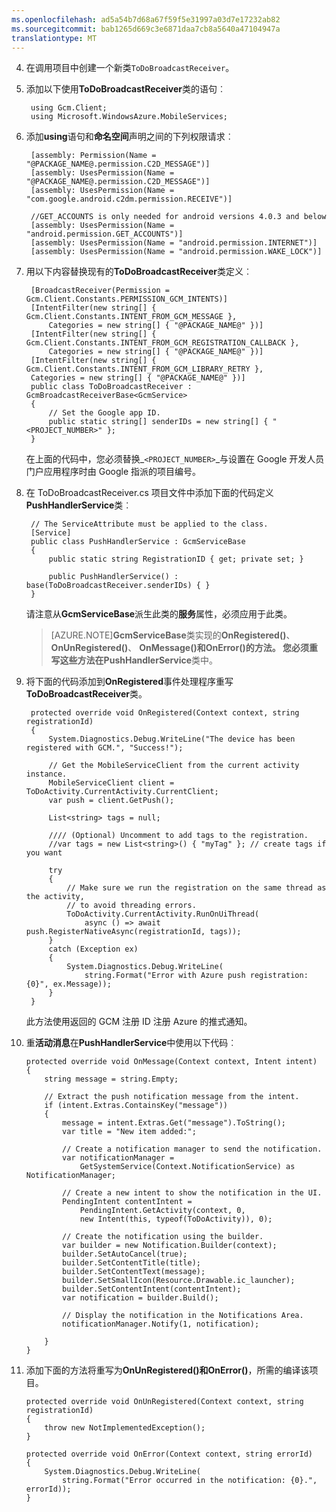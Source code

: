```yaml
---
ms.openlocfilehash: ad5a54b7d68a67f59f5e31997a03d7e17232ab82
ms.sourcegitcommit: bab1265d669c3e6871daa7cb8a5640a47104947a
translationtype: MT
---
```


4. 在调用项目中创建一个新类`ToDoBroadcastReceiver`。

5. 添加以下使用**ToDoBroadcastReceiver**类的语句︰

        using Gcm.Client;
        using Microsoft.WindowsAzure.MobileServices;

6. 添加**using**语句和**命名空间**声明之间的下列权限请求︰

        [assembly: Permission(Name = "@PACKAGE_NAME@.permission.C2D_MESSAGE")]
        [assembly: UsesPermission(Name = "@PACKAGE_NAME@.permission.C2D_MESSAGE")]
        [assembly: UsesPermission(Name = "com.google.android.c2dm.permission.RECEIVE")]

        //GET_ACCOUNTS is only needed for android versions 4.0.3 and below
        [assembly: UsesPermission(Name = "android.permission.GET_ACCOUNTS")]
        [assembly: UsesPermission(Name = "android.permission.INTERNET")]
        [assembly: UsesPermission(Name = "android.permission.WAKE_LOCK")]

7. 用以下内容替换现有的**ToDoBroadcastReceiver**类定义︰
 
        [BroadcastReceiver(Permission = Gcm.Client.Constants.PERMISSION_GCM_INTENTS)]
        [IntentFilter(new string[] { Gcm.Client.Constants.INTENT_FROM_GCM_MESSAGE }, 
            Categories = new string[] { "@PACKAGE_NAME@" })]
        [IntentFilter(new string[] { Gcm.Client.Constants.INTENT_FROM_GCM_REGISTRATION_CALLBACK }, 
            Categories = new string[] { "@PACKAGE_NAME@" })]
        [IntentFilter(new string[] { Gcm.Client.Constants.INTENT_FROM_GCM_LIBRARY_RETRY }, 
        Categories = new string[] { "@PACKAGE_NAME@" })]
        public class ToDoBroadcastReceiver : GcmBroadcastReceiverBase<GcmService>
        {
            // Set the Google app ID.
            public static string[] senderIDs = new string[] { "<PROJECT_NUMBER>" };
        }

    在上面的代码中，您必须替换_`<PROJECT_NUMBER>`_与设置在 Google 开发人员门户应用程序时由 Google 指派的项目编号。 

8. 在 ToDoBroadcastReceiver.cs 项目文件中添加下面的代码定义**PushHandlerService**类︰
 
        // The ServiceAttribute must be applied to the class.
        [Service] 
        public class PushHandlerService : GcmServiceBase
        {
            public static string RegistrationID { get; private set; }
 
            public PushHandlerService() : base(ToDoBroadcastReceiver.senderIDs) { }
        }

    请注意从**GcmServiceBase**派生此类的**服务**属性，必须应用于此类。

    >[AZURE.NOTE]**GcmServiceBase**类实现的**OnRegistered()**、 **OnUnRegistered()**、 **OnMessage()**和**OnError()**的方法。 您必须重写这些方法在**PushHandlerService**类中。

5. 将下面的代码添加到**OnRegistered**事件处理程序重写**ToDoBroadcastReceiver**类。 

        protected override void OnRegistered(Context context, string registrationId)
        {
            System.Diagnostics.Debug.WriteLine("The device has been registered with GCM.", "Success!");
            
            // Get the MobileServiceClient from the current activity instance.
            MobileServiceClient client = ToDoActivity.CurrentActivity.CurrentClient;           
            var push = client.GetPush();

            List<string> tags = null;

            //// (Optional) Uncomment to add tags to the registration.
            //var tags = new List<string>() { "myTag" }; // create tags if you want

            try
            {
                // Make sure we run the registration on the same thread as the activity, 
                // to avoid threading errors.
                ToDoActivity.CurrentActivity.RunOnUiThread(
                    async () => await push.RegisterNativeAsync(registrationId, tags));
            }
            catch (Exception ex)
            {
                System.Diagnostics.Debug.WriteLine(
                    string.Format("Error with Azure push registration: {0}", ex.Message));                
            }
        }

    此方法使用返回的 GCM 注册 ID 注册 Azure 的推式通知。

10. 重**活动消息**在**PushHandlerService**中使用以下代码︰

        protected override void OnMessage(Context context, Intent intent)
        {          
            string message = string.Empty;

            // Extract the push notification message from the intent.
            if (intent.Extras.ContainsKey("message"))
            {
                message = intent.Extras.Get("message").ToString();
                var title = "New item added:";

                // Create a notification manager to send the notification.
                var notificationManager = 
                    GetSystemService(Context.NotificationService) as NotificationManager;

                // Create a new intent to show the notification in the UI. 
                PendingIntent contentIntent = 
                    PendingIntent.GetActivity(context, 0, 
                    new Intent(this, typeof(ToDoActivity)), 0);           

                // Create the notification using the builder.
                var builder = new Notification.Builder(context);
                builder.SetAutoCancel(true);
                builder.SetContentTitle(title);
                builder.SetContentText(message);
                builder.SetSmallIcon(Resource.Drawable.ic_launcher);
                builder.SetContentIntent(contentIntent);
                var notification = builder.Build();

                // Display the notification in the Notifications Area.
                notificationManager.Notify(1, notification);

            }
        }

12. 添加下面的方法将重写为**OnUnRegistered()**和**OnError()**，所需的编译该项目。

        protected override void OnUnRegistered(Context context, string registrationId)
        {
            throw new NotImplementedException();
        }

        protected override void OnError(Context context, string errorId)
        {
            System.Diagnostics.Debug.WriteLine(
                string.Format("Error occurred in the notification: {0}.", errorId));
        }